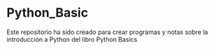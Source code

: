 # Python_Basic
Este repositorio ha sido creado para crear programas y notas sobre la introducción a Python del libro Python Basics
